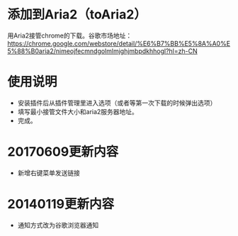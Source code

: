 添加到Aria2（toAria2）
======
用Aria2接管chrome的下载。谷歌市场地址：https://chrome.google.com/webstore/detail/%E6%B7%BB%E5%8A%A0%E5%88%B0aria2/nimeojfecmndgolmlmjghjmbpdkhhogl?hl=zh-CN

使用说明
======
* 安装插件后从插件管理里进入选项（或者等第一次下载的时候弹出选项）
* 填写最小接管文件大小和aria2服务器地址。
* 完成。

20170609更新内容
======
* 新增右键菜单发送链接

20140119更新内容
======
* 通知方式改为谷歌浏览器通知
